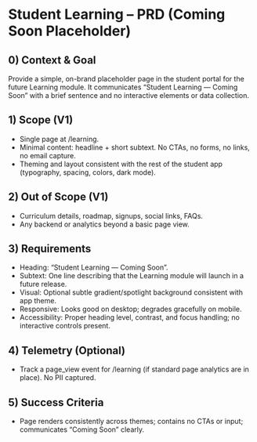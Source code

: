 # Student Learning – PRD (Coming Soon Placeholder)

## 0) Context & Goal
Provide a simple, on-brand placeholder page in the student portal for the future Learning module. It communicates “Student Learning — Coming Soon” with a brief sentence and no interactive elements or data collection.

## 1) Scope (V1)
- Single page at /learning.
- Minimal content: headline + short subtext. No CTAs, no forms, no links, no email capture.
- Theming and layout consistent with the rest of the student app (typography, spacing, colors, dark mode).

## 2) Out of Scope (V1)
- Curriculum details, roadmap, signups, social links, FAQs.
- Any backend or analytics beyond a basic page view.

## 3) Requirements
- Heading: “Student Learning — Coming Soon”.
- Subtext: One line describing that the Learning module will launch in a future release.
- Visual: Optional subtle gradient/spotlight background consistent with app theme.
- Responsive: Looks good on desktop; degrades gracefully on mobile.
- Accessibility: Proper heading level, contrast, and focus handling; no interactive controls present.

## 4) Telemetry (Optional)
- Track a page_view event for /learning (if standard page analytics are in place). No PII captured.

## 5) Success Criteria
- Page renders consistently across themes; contains no CTAs or input; communicates “Coming Soon” clearly.
